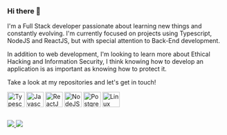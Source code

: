 ### Hi there 👋

I'm a Full Stack developer passionate about learning new things and constantly evolving. I'm currently focused on projects using Typescript, NodeJS and ReactJS, but with special attention to Back-End development.

In addition to web development, I'm looking to learn more about Ethical Hacking and Information Security, I think knowing how to develop an application is as important as knowing how to protect it.

Take a look at my repositories and let's get in touch!

<div>
  
  <img align="center" alt="Typescript" height="35" width="40" src="https://cdn.jsdelivr.net/gh/devicons/devicon/icons/typescript/typescript-original.svg" />
  <img align="center" alt="Javascript" height="35" width="40" src="https://cdn.jsdelivr.net/gh/devicons/devicon/icons/javascript/javascript-original.svg" />
  <img align="center" alt="ReactJS" height="35" width="40" src="https://cdn.jsdelivr.net/gh/devicons/devicon/icons/react/react-original.svg" />
  <img align="center" alt="NodeJS" height="35" width="40" src="https://cdn.jsdelivr.net/gh/devicons/devicon/icons/nodejs/nodejs-original.svg" />
  <img align="center" alt="PostgreSQL" height="35" width="40" src="https://cdn.jsdelivr.net/gh/devicons/devicon/icons/postgresql/postgresql-original.svg" />
  <img align="center" alt="Linux" height="35" width="40" src="https://cdn.jsdelivr.net/gh/devicons/devicon/icons/linux/linux-original.svg" />
  
</div>

##

<div>

  <a href="https://www.linkedin.com/in/dev-gabriel-cordeiro/" target="_blank">
    <img src="https://img.shields.io/badge/LinkedIn-0077B5?style=for-the-badge&logo=linkedin&logoColor=white" />
  </a>
  <a href="mailto:gabrielcemp@gmail.com">
    <img src="https://img.shields.io/badge/Gmail-D14836?style=for-the-badge&logo=gmail&logoColor=white" />
  </a>
  
</div>
